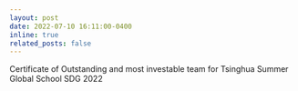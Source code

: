 ```yaml
---
layout: post
date: 2022-07-10 16:11:00-0400
inline: true
related_posts: false
---
```


Certificate of Outstanding and most investable team for Tsinghua Summer Global School SDG 2022
